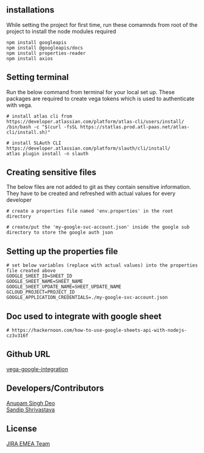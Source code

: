 ## installations
While setting the project for first time, run these comamnds from root of the project to install the node modules required
```node
npm install googleapis
npm install @googleapis/docs
npm install properties-reader
npm install axios
```

## Setting terminal
Run the below command from terminal for your local set up. 
These packages are required to create vega tokens which is used to authenticate with vega.

```node
# install atlas cli from https://developer.atlassian.com/platform/atlas-cli/users/install/
/bin/bash -c "$(curl -fsSL https://statlas.prod.atl-paas.net/atlas-cli/install.sh)"

# install SLAuth CLI https://developer.atlassian.com/platform/slauth/cli/install/
atlas plugin install -n slauth 
```

## Creating sensitive files
The below files are not added to git as they contain sensitive information. They have to be created and refreshed with actual values for every developer

```node
# create a properties file named 'env.properties' in the root directory

# create/put the 'my-google-svc-account.json' inside the google sub directory to store the google auth json
```


## Setting up the properties file
```node
# set below variables (replace with actual values) into the properties file created above
GOOGLE_SHEET_ID=SHEET_ID
GOOGLE_SHEET_NAME=SHEET_NAME
GOOGLE_SHEET_UPDATE_NAME=SHEET_UPDATE_NAME
GCLOUD_PROJECT=PROJECT_ID
GOOGLE_APPLICATION_CREDENTIALS=./my-google-svc-account.json
```

## Doc used to integrate with google sheet
```node
# https://hackernoon.com/how-to-use-google-sheets-api-with-nodejs-cz3v316f
```

## Github URL
[vega-google-integration](https://github.com/adeo-atlassian/vega-google-integration)

## Developers/Contributors
[Anupam Singh Deo](https://directory.prod.atl-paas.net/employees/adeo) <br />
[Sandip Shrivastava](https://directory.prod.atl-paas.net/employees/sshrivastava)



## License
[JIRA EMEA Team](www.atlassian.com)